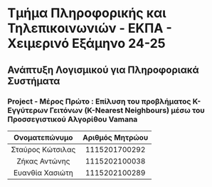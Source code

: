 # Τμήμα Πληροφορικής και Τηλεπικοινωνιών - ΕΚΠΑ - Χειμερινό Εξάμηνο 24-25
## Ανάπτυξη Λογισμικού για Πληροφοριακά Συστήματα
### Project - Μέρος Πρώτο : Επίλυση του προβλήματος K-Εγγύτερων Γειτόνων (K-Nearest Neighbours) μέσω του Προσσεγιστικού Αλγορίθου **Vamana**

<div align="center">
  
| Ονοματεπώνυμο    | Αριθμός Μητρώου  |
| :-------------:  | :-------------:  |
| Σταύρος Κώτσιλας | 1115201700292    |
| Ζήκας Αντώνης    | 1115202100038    |
| Ευανθία Χασιώτη  | 1115202100289    |

</center>



